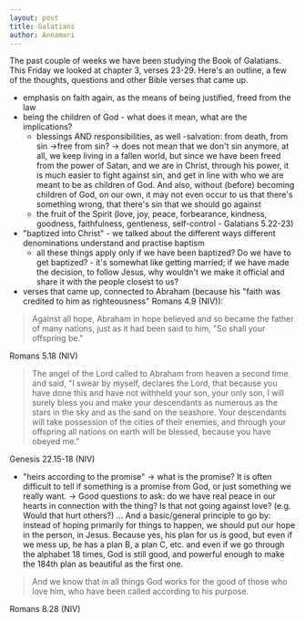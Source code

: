 ```yaml
---
layout: post
title: Galatians
author: Annamari
---
```


The past couple of weeks we have been studying the Book of Galatians. This Friday we looked at chapter 3, verses 23-29. Here's an outline, a few of the thoughts, questions and other Bible verses that came up.

- emphasis on faith again, as the means of being justified, freed from the law
- being the children of God - what does it mean, what are the implications?
  - blessings AND responsibilities, as well
  -salvation: from death, from sin →free from sin? →  does not mean that we don't sin anymore, at all, we keep living in a fallen world, but since we have been freed from the power of Satan, and we are in Christ, through his power, it is much easier to fight against sin, and get in line with who we are meant to be as children of God. And also, without (before) becoming children of God, on our own, it may not even occur to us that there's something wrong, that there's sin that we should go against
  - the fruit of the Spirit (love, joy, peace, forbearance, kindness, goodness, faithfulness, gentleness, self-control - Galatians 5.22-23)
- "baptized into Christ" - we talked about the different ways different denominations understand and practise baptism
  - all these things apply only if we have been baptized? Do we have to get baptized? - it's somewhat like getting married; if we have made the decision, to follow Jesus, why wouldn't we make it official and share it with the people closest to us?
- verses that came up, connected to Abraham (because his "faith was credited to him as righteousness" Romans 4.9 (NIV)):

> Against all hope, Abraham in hope believed and so became the father of many nations, just as it had been said to him, "So shall your offspring be."

Romans 5.18 (NIV)

> The angel of the Lord called to Abraham from heaven a second time and said, "I swear by myself, declares the Lord, that because you have done this and have not withheld your son, your only son, I will surely bless you and make your descendants as numerous as the stars in the sky and as the sand on the seashore. Your descendants will take possession of the cities of their enemies, and through your offspring all nations on earth will be blessed, because you have obeyed me."

Genesis 22.15-18 (NIV)

- "heirs according to the promise" → what is the promise?
    It is often difficult to tell if something is a promise from God, or just something we really want. → Good questions to ask: do we have real peace in our hearts in connection with the thing? Is that not going against love? (e.g. Would that hurt others?) ... And a basic/general principle to go by: instead of hoping primarily for things to happen, we should put our hope in the person, in Jesus. Because yes, his plan for us is good, but even if we mess up, he has a plan B, a plan C, etc. and even if we go through the alphabet 18 times, God is still good, and powerful enough to make the 184th plan as beautiful as the first one.

> And we know that in all things God works for the good of those who love him, who have been called according to his purpose.

Romans 8.28 (NIV)
